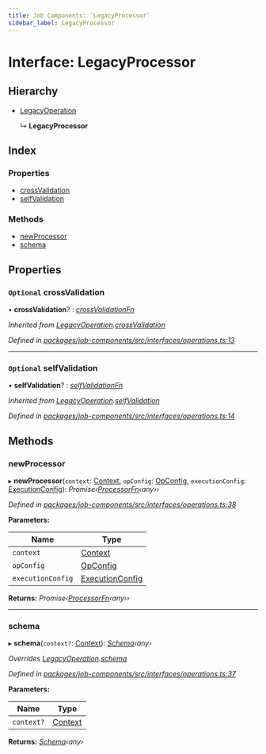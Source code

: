 ```yaml
---
title: Job Components: `LegacyProcessor`
sidebar_label: LegacyProcessor
---
```


# Interface: LegacyProcessor

## Hierarchy

* [LegacyOperation](legacyoperation.md)

  ↳ **LegacyProcessor**

## Index

### Properties

* [crossValidation](legacyprocessor.md#optional-crossvalidation)
* [selfValidation](legacyprocessor.md#optional-selfvalidation)

### Methods

* [newProcessor](legacyprocessor.md#newprocessor)
* [schema](legacyprocessor.md#schema)

## Properties

### `Optional` crossValidation

• **crossValidation**? : *[crossValidationFn](../overview.md#crossvalidationfn)*

*Inherited from [LegacyOperation](legacyoperation.md).[crossValidation](legacyoperation.md#optional-crossvalidation)*

*Defined in [packages/job-components/src/interfaces/operations.ts:13](https://github.com/terascope/teraslice/blob/78714a985/packages/job-components/src/interfaces/operations.ts#L13)*

___

### `Optional` selfValidation

• **selfValidation**? : *[selfValidationFn](../overview.md#selfvalidationfn)*

*Inherited from [LegacyOperation](legacyoperation.md).[selfValidation](legacyoperation.md#optional-selfvalidation)*

*Defined in [packages/job-components/src/interfaces/operations.ts:14](https://github.com/terascope/teraslice/blob/78714a985/packages/job-components/src/interfaces/operations.ts#L14)*

## Methods

###  newProcessor

▸ **newProcessor**(`context`: [Context](context.md), `opConfig`: [OpConfig](opconfig.md), `executionConfig`: [ExecutionConfig](executionconfig.md)): *Promise‹[ProcessorFn](../overview.md#processorfn)‹any››*

*Defined in [packages/job-components/src/interfaces/operations.ts:38](https://github.com/terascope/teraslice/blob/78714a985/packages/job-components/src/interfaces/operations.ts#L38)*

**Parameters:**

Name | Type |
------ | ------ |
`context` | [Context](context.md) |
`opConfig` | [OpConfig](opconfig.md) |
`executionConfig` | [ExecutionConfig](executionconfig.md) |

**Returns:** *Promise‹[ProcessorFn](../overview.md#processorfn)‹any››*

___

###  schema

▸ **schema**(`context?`: [Context](context.md)): *[Schema](operationmodule.md#schema)‹any›*

*Overrides [LegacyOperation](legacyoperation.md).[schema](legacyoperation.md#schema)*

*Defined in [packages/job-components/src/interfaces/operations.ts:37](https://github.com/terascope/teraslice/blob/78714a985/packages/job-components/src/interfaces/operations.ts#L37)*

**Parameters:**

Name | Type |
------ | ------ |
`context?` | [Context](context.md) |

**Returns:** *[Schema](operationmodule.md#schema)‹any›*
